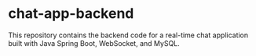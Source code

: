 # chat-app-backend
This repository contains the backend code for a real-time chat application built with Java Spring Boot, WebSocket, and MySQL.
